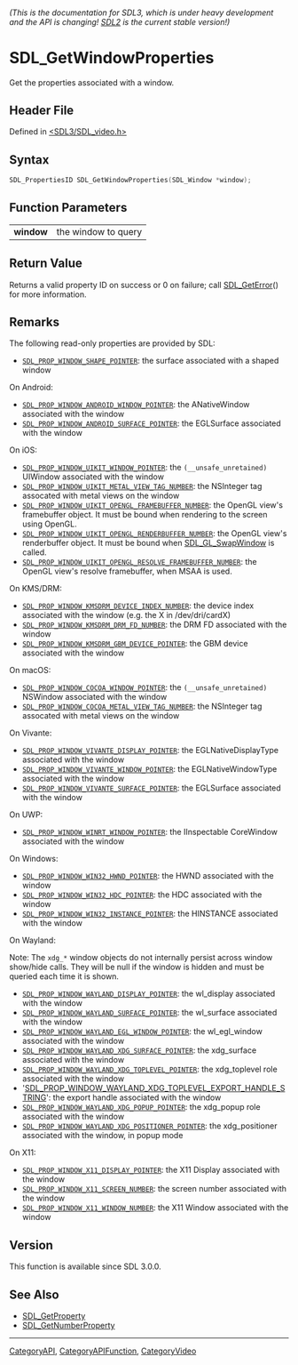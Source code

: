 ###### (This is the documentation for SDL3, which is under heavy development and the API is changing! [SDL2](https://wiki.libsdl.org/SDL2/) is the current stable version!)
# SDL_GetWindowProperties

Get the properties associated with a window.

## Header File

Defined in [<SDL3/SDL_video.h>](https://github.com/libsdl-org/SDL/blob/main/include/SDL3/SDL_video.h)

## Syntax

```c
SDL_PropertiesID SDL_GetWindowProperties(SDL_Window *window);
```

## Function Parameters

|                |                     |
| -------------- | ------------------- |
| **window**     | the window to query |

## Return Value

Returns a valid property ID on success or 0 on failure; call
[SDL_GetError](SDL_GetError)() for more information.

## Remarks

The following read-only properties are provided by SDL:

- [`SDL_PROP_WINDOW_SHAPE_POINTER`](SDL_PROP_WINDOW_SHAPE_POINTER): the
  surface associated with a shaped window

On Android:

- [`SDL_PROP_WINDOW_ANDROID_WINDOW_POINTER`](SDL_PROP_WINDOW_ANDROID_WINDOW_POINTER):
  the ANativeWindow associated with the window
- [`SDL_PROP_WINDOW_ANDROID_SURFACE_POINTER`](SDL_PROP_WINDOW_ANDROID_SURFACE_POINTER):
  the EGLSurface associated with the window

On iOS:

- [`SDL_PROP_WINDOW_UIKIT_WINDOW_POINTER`](SDL_PROP_WINDOW_UIKIT_WINDOW_POINTER):
  the `(__unsafe_unretained)` UIWindow associated with the window
- [`SDL_PROP_WINDOW_UIKIT_METAL_VIEW_TAG_NUMBER`](SDL_PROP_WINDOW_UIKIT_METAL_VIEW_TAG_NUMBER):
  the NSInteger tag assocated with metal views on the window
- [`SDL_PROP_WINDOW_UIKIT_OPENGL_FRAMEBUFFER_NUMBER`](SDL_PROP_WINDOW_UIKIT_OPENGL_FRAMEBUFFER_NUMBER):
  the OpenGL view's framebuffer object. It must be bound when rendering to
  the screen using OpenGL.
- [`SDL_PROP_WINDOW_UIKIT_OPENGL_RENDERBUFFER_NUMBER`](SDL_PROP_WINDOW_UIKIT_OPENGL_RENDERBUFFER_NUMBER):
  the OpenGL view's renderbuffer object. It must be bound when
  [SDL_GL_SwapWindow](SDL_GL_SwapWindow) is called.
- [`SDL_PROP_WINDOW_UIKIT_OPENGL_RESOLVE_FRAMEBUFFER_NUMBER`](SDL_PROP_WINDOW_UIKIT_OPENGL_RESOLVE_FRAMEBUFFER_NUMBER):
  the OpenGL view's resolve framebuffer, when MSAA is used.

On KMS/DRM:

- [`SDL_PROP_WINDOW_KMSDRM_DEVICE_INDEX_NUMBER`](SDL_PROP_WINDOW_KMSDRM_DEVICE_INDEX_NUMBER):
  the device index associated with the window (e.g. the X in
  /dev/dri/cardX)
- [`SDL_PROP_WINDOW_KMSDRM_DRM_FD_NUMBER`](SDL_PROP_WINDOW_KMSDRM_DRM_FD_NUMBER):
  the DRM FD associated with the window
- [`SDL_PROP_WINDOW_KMSDRM_GBM_DEVICE_POINTER`](SDL_PROP_WINDOW_KMSDRM_GBM_DEVICE_POINTER):
  the GBM device associated with the window

On macOS:

- [`SDL_PROP_WINDOW_COCOA_WINDOW_POINTER`](SDL_PROP_WINDOW_COCOA_WINDOW_POINTER):
  the `(__unsafe_unretained)` NSWindow associated with the window
- [`SDL_PROP_WINDOW_COCOA_METAL_VIEW_TAG_NUMBER`](SDL_PROP_WINDOW_COCOA_METAL_VIEW_TAG_NUMBER):
  the NSInteger tag assocated with metal views on the window

On Vivante:

- [`SDL_PROP_WINDOW_VIVANTE_DISPLAY_POINTER`](SDL_PROP_WINDOW_VIVANTE_DISPLAY_POINTER):
  the EGLNativeDisplayType associated with the window
- [`SDL_PROP_WINDOW_VIVANTE_WINDOW_POINTER`](SDL_PROP_WINDOW_VIVANTE_WINDOW_POINTER):
  the EGLNativeWindowType associated with the window
- [`SDL_PROP_WINDOW_VIVANTE_SURFACE_POINTER`](SDL_PROP_WINDOW_VIVANTE_SURFACE_POINTER):
  the EGLSurface associated with the window

On UWP:

- [`SDL_PROP_WINDOW_WINRT_WINDOW_POINTER`](SDL_PROP_WINDOW_WINRT_WINDOW_POINTER):
  the IInspectable CoreWindow associated with the window

On Windows:

- [`SDL_PROP_WINDOW_WIN32_HWND_POINTER`](SDL_PROP_WINDOW_WIN32_HWND_POINTER):
  the HWND associated with the window
- [`SDL_PROP_WINDOW_WIN32_HDC_POINTER`](SDL_PROP_WINDOW_WIN32_HDC_POINTER):
  the HDC associated with the window
- [`SDL_PROP_WINDOW_WIN32_INSTANCE_POINTER`](SDL_PROP_WINDOW_WIN32_INSTANCE_POINTER):
  the HINSTANCE associated with the window

On Wayland:

Note: The `xdg_*` window objects do not internally persist across window
show/hide calls. They will be null if the window is hidden and must be
queried each time it is shown.

- [`SDL_PROP_WINDOW_WAYLAND_DISPLAY_POINTER`](SDL_PROP_WINDOW_WAYLAND_DISPLAY_POINTER):
  the wl_display associated with the window
- [`SDL_PROP_WINDOW_WAYLAND_SURFACE_POINTER`](SDL_PROP_WINDOW_WAYLAND_SURFACE_POINTER):
  the wl_surface associated with the window
- [`SDL_PROP_WINDOW_WAYLAND_EGL_WINDOW_POINTER`](SDL_PROP_WINDOW_WAYLAND_EGL_WINDOW_POINTER):
  the wl_egl_window associated with the window
- [`SDL_PROP_WINDOW_WAYLAND_XDG_SURFACE_POINTER`](SDL_PROP_WINDOW_WAYLAND_XDG_SURFACE_POINTER):
  the xdg_surface associated with the window
- [`SDL_PROP_WINDOW_WAYLAND_XDG_TOPLEVEL_POINTER`](SDL_PROP_WINDOW_WAYLAND_XDG_TOPLEVEL_POINTER):
  the xdg_toplevel role associated with the window
- '[SDL_PROP_WINDOW_WAYLAND_XDG_TOPLEVEL_EXPORT_HANDLE_STRING](SDL_PROP_WINDOW_WAYLAND_XDG_TOPLEVEL_EXPORT_HANDLE_STRING)':
  the export handle associated with the window
- [`SDL_PROP_WINDOW_WAYLAND_XDG_POPUP_POINTER`](SDL_PROP_WINDOW_WAYLAND_XDG_POPUP_POINTER):
  the xdg_popup role associated with the window
- [`SDL_PROP_WINDOW_WAYLAND_XDG_POSITIONER_POINTER`](SDL_PROP_WINDOW_WAYLAND_XDG_POSITIONER_POINTER):
  the xdg_positioner associated with the window, in popup mode

On X11:

- [`SDL_PROP_WINDOW_X11_DISPLAY_POINTER`](SDL_PROP_WINDOW_X11_DISPLAY_POINTER):
  the X11 Display associated with the window
- [`SDL_PROP_WINDOW_X11_SCREEN_NUMBER`](SDL_PROP_WINDOW_X11_SCREEN_NUMBER):
  the screen number associated with the window
- [`SDL_PROP_WINDOW_X11_WINDOW_NUMBER`](SDL_PROP_WINDOW_X11_WINDOW_NUMBER):
  the X11 Window associated with the window

## Version

This function is available since SDL 3.0.0.

## See Also

- [SDL_GetProperty](SDL_GetProperty)
- [SDL_GetNumberProperty](SDL_GetNumberProperty)

----
[CategoryAPI](CategoryAPI), [CategoryAPIFunction](CategoryAPIFunction), [CategoryVideo](CategoryVideo)

